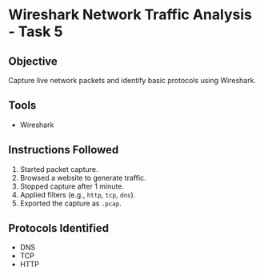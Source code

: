 # Wireshark Network Traffic Analysis - Task 5

## Objective
Capture live network packets and identify basic protocols using Wireshark.

## Tools
- Wireshark

## Instructions Followed
1. Started packet capture.
2. Browsed a website to generate traffic.
3. Stopped capture after 1 minute.
4. Applied filters (e.g., `http`, `tcp`, `dns`).
5. Exported the capture as `.pcap`.

## Protocols Identified
- DNS
- TCP
- HTTP
